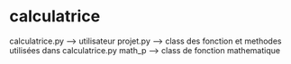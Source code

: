 # calculatrice
calculatrice.py --> utilisateur
projet.py --> class des fonction et methodes utilisées dans calculatrice.py
math_p --> class de fonction mathematique
